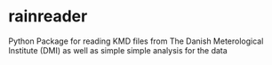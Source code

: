 # rainreader
Python Package for reading KMD files from The Danish Meterological Institute (DMI) as well as simple simple analysis for the data
